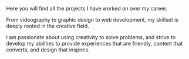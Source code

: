Here you will find all the projects I have worked on over my career.

From videography to graphic design to web development, my skillset is deeply rooted in the creative field.

I am passionate about using creativity to solve problems, and strive to develop my abilities to provide experiences that are friendly, content that converts, and design that inspires.